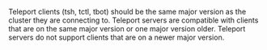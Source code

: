 Teleport clients (tsh, tctl, tbot) should be the same major version as the cluster they are connecting to. Teleport servers are compatible with clients that are on the same major version or one major version older. Teleport servers do not support clients that are on a newer major version.
